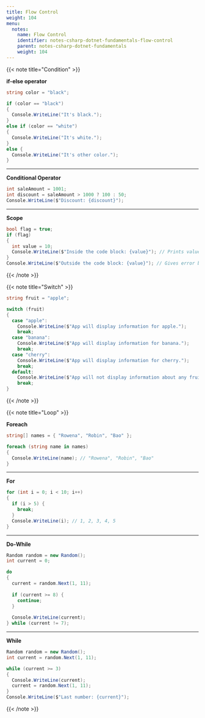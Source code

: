 ```yaml
---
title: Flow Control
weight: 104
menu:
  notes:
    name: Flow Control
    identifier: notes-csharp-dotnet-fundamentals-flow-control
    parent: notes-csharp-dotnet-fundamentals
    weight: 104
---
```


<!-- Condition -->

{{< note title="Condition" >}}

**if-else operator**

```csharp
string color = "black";

if (color == "black")
{
  Console.WriteLine("It's black.");
}
else if (color == "white")
{
  Console.WriteLine("It's white.");
}
else {
  Console.WriteLine("It's other color.");
}
```

---

**Conditional Operator**

```csharp
int saleAmount = 1001;
int discount = saleAmount > 1000 ? 100 : 50;
Console.WriteLine($"Discount: {discount}");
```

---

**Scope**

```csharp
bool flag = true;
if (flag)
{
  int value = 10;
  Console.WriteLine($"Inside the code block: {value}"); // Prints value.
}
Console.WriteLine($"Outside the code block: {value}"); // Gives error because value is declared inside the if code block.
```
{{< /note >}}

<!-- Switch Case -->

{{< note title="Switch" >}}

```csharp
string fruit = "apple";

switch (fruit)
{
  case "apple":
    Console.WriteLine($"App will display information for apple.");
    break;
  case "banana":
    Console.WriteLine($"App will display information for banana.");
    break;
  case "cherry":
    Console.WriteLine($"App will display information for cherry.");
    break;
  default:
    Console.WriteLine($"App will not display information about any fruit.");
    break;
}
```
{{< /note >}}

<!-- Loop -->

{{< note title="Loop" >}}

**Foreach**

```csharp
string[] names = { "Rowena", "Robin", "Bao" };

foreach (string name in names)
{
  Console.WriteLine(name); // "Rowena", "Robin", "Bao"
}
```

---

**For**

```csharp
for (int i = 0; i < 10; i++)
{
  if (i > 5) {
    break;
  }
  Console.WriteLine(i); // 1, 2, 3, 4, 5
}
```

---

**Do-While**

```csharp
Random random = new Random();
int current = 0;

do
{
  current = random.Next(1, 11);
  
  if (current >= 8) {
    continue;
  }
  
  Console.WriteLine(current);
} while (current != 7);
```

---

**While**

```csharp
Random random = new Random();
int current = random.Next(1, 11);

while (current >= 3)
{
  Console.WriteLine(current);
  current = random.Next(1, 11);
}
Console.WriteLine($"Last number: {current}");
```

{{< /note >}}
